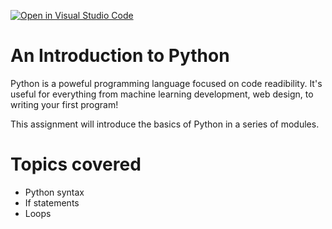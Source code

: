 [![Open in Visual Studio Code](https://classroom.github.com/assets/open-in-vscode-c66648af7eb3fe8bc4f294546bfd86ef473780cde1dea487d3c4ff354943c9ae.svg)](https://classroom.github.com/online_ide?assignment_repo_id=7805296&assignment_repo_type=AssignmentRepo)
# An Introduction to Python
Python is a poweful programming language focused on code readibility. It's useful for everything from machine learning development, web design, to writing your first program!

This assignment will introduce the basics of Python in a series of modules.

# Topics covered
- Python syntax
- If statements
- Loops

